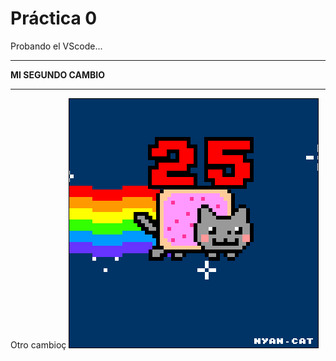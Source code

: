  # Práctica 0

Probando el VScode...


**********************
**MI SEGUNDO CAMBIO**
**********************

Otro cambioç
![](Ejercicio2-img1.gif)